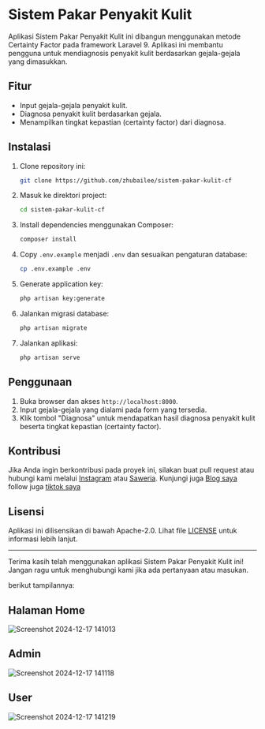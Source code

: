 # Sistem Pakar Penyakit Kulit

Aplikasi Sistem Pakar Penyakit Kulit ini dibangun menggunakan metode Certainty Factor pada framework Laravel 9. Aplikasi ini membantu pengguna untuk mendiagnosis penyakit kulit berdasarkan gejala-gejala yang dimasukkan.

## Fitur
- Input gejala-gejala penyakit kulit.
- Diagnosa penyakit kulit berdasarkan gejala.
- Menampilkan tingkat kepastian (certainty factor) dari diagnosa.

## Instalasi
1. Clone repository ini:
    ```bash
    git clone https://github.com/zhubailee/sistem-pakar-kulit-cf
    ```
2. Masuk ke direktori project:
    ```bash
    cd sistem-pakar-kulit-cf
    ```
3. Install dependencies menggunakan Composer:
    ```bash
    composer install
    ```
4. Copy `.env.example` menjadi `.env` dan sesuaikan pengaturan database:
    ```bash
    cp .env.example .env
    ```
5. Generate application key:
    ```bash
    php artisan key:generate
    ```
6. Jalankan migrasi database:
    ```bash
    php artisan migrate
    ```
7. Jalankan aplikasi:
    ```bash
    php artisan serve
    ```

## Penggunaan
1. Buka browser dan akses `http://localhost:8000`.
2. Input gejala-gejala yang dialami pada form yang tersedia.
3. Klik tombol "Diagnosa" untuk mendapatkan hasil diagnosa penyakit kulit beserta tingkat kepastian (certainty factor).

## Kontribusi
Jika Anda ingin berkontribusi pada proyek ini, silakan buat pull request atau hubungi kami melalui [Instagram](https://www.instagram.com/yoho_hohooooo) atau [Saweria](https://saweria.co/zhubailee).
Kunjungi juga [Blog saya](https://zhucode.wordpress.com)
follow juga [tiktok saya](tiktok.com/nanazhu231124)
## Lisensi
Aplikasi ini dilisensikan di bawah Apache-2.0. Lihat file [LICENSE](LICENSE) untuk informasi lebih lanjut.

---

Terima kasih telah menggunakan aplikasi Sistem Pakar Penyakit Kulit ini! Jangan ragu untuk menghubungi kami jika ada pertanyaan atau masukan.


berikut tampilannya:
## Halaman Home
![Screenshot 2024-12-17 141013](https://github.com/user-attachments/assets/75800e3b-98a7-4dd7-81a2-a84ad927bf3f)

## Admin
![Screenshot 2024-12-17 141118](https://github.com/user-attachments/assets/4e19ae31-375b-490d-80c5-55897c0042f0)

## User
![Screenshot 2024-12-17 141219](https://github.com/user-attachments/assets/95161961-8003-4ce8-98dd-617c620af275)

